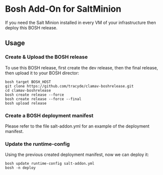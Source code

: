 # Bosh Add-On for SaltMinion

If you need the Salt Minion installed in every VM of your infrastructure then deploy this BOSH release.

## Usage

### Create & Upload the BOSH release

To use this BOSH release, first create the dev release, then the final release, then upload it to your BOSH director:

```
bosh target BOSH_HOST
git clone https://github.com/tracyde/clamav-boshrelease.git
cd clamav-boshrelease
bosh create release --force
bosh create release --force --final
bosh upload release
```

### Create a BOSH deployment manifest

Please refer to the file salt-addon.yml for an example of the deployment manifest.

### Update the runtime-config

Using the previous created deployment manifest, now we can deploy it:

```
bosh update runtime-config salt-addon.yml
bosh -n deploy
```


